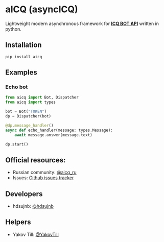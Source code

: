 # aICQ (asyncICQ)
Lightweight modern asynchronous framework for [**ICQ BOT API**](https://icq.com/botapi/#/) written in python.

## Installation
```shell
pip install aicq
```

## Examples
### Echo bot
```python
from aicq import Bot, Dispatcher
from aicq import types

bot = Bot("TOKEN")
dp = Dispatcher(bot)

@dp.message_handler()
async def echo_handler(message: types.Message):
    await message.answer(message.text)

dp.start()
```

## Official resources:
- Russian community: [@aicq_ru](https://icq.im/aicq_ru)
- Issues: [Github issues tracker](https://github.com/hdsujnb/aicq/issues)

## Developers
- hdsujnb: [@hdsujnb](https://t.me/hdsujnb)
## Helpers
- Yakov Till: [@YakovTill](https://t.me/YakovTill)